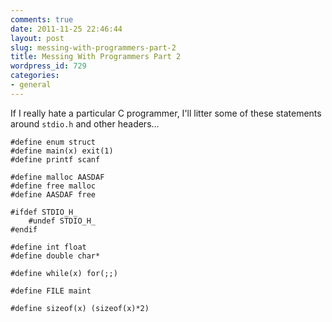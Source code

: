 ```yaml
---
comments: true
date: 2011-11-25 22:46:44
layout: post
slug: messing-with-programmers-part-2
title: Messing With Programmers Part 2
wordpress_id: 729
categories:
- general
---
```


If I really hate a particular C programmer, I'll litter some of these statements around `stdio.h` and other headers...


    
    
    #define enum struct
    #define main(x) exit(1)
    #define printf scanf
    
    #define malloc AASDAF
    #define free malloc
    #define AASDAF free
    
    #ifdef STDIO_H_
        #undef STDIO_H_
    #endif
    
    #define int float
    #define double char*
    
    #define while(x) for(;;)
    
    #define FILE maint
    
    #define sizeof(x) (sizeof(x)*2)
    
